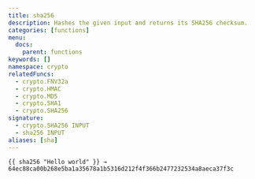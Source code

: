 ```yaml
---
title: sha256
description: Hashes the given input and returns its SHA256 checksum.
categories: [functions]
menu:
  docs:
    parent: functions
keywords: []
namespace: crypto
relatedFuncs:
  - crypto.FNV32a
  - crypto.HMAC
  - crypto.MD5
  - crypto.SHA1
  - crypto.SHA256
signature:
  - crypto.SHA256 INPUT
  - sha256 INPUT
aliases: [sha]
---
```


```go-html-template
{{ sha256 "Hello world" }} → 64ec88ca00b268e5ba1a35678a1b5316d212f4f366b2477232534a8aeca37f3c
```
